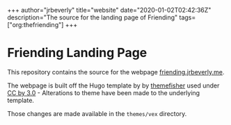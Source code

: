 +++
author="jrbeverly"
title="website"
date="2020-01-02T02:42:36Z"
description="The source for the landing page of Friending"
tags=["org:thefriending"]
+++

# Friending Landing Page

This repository contains the source for the webpage [friending.jrbeverly.me](https://friending.jrbeverly.me/).

The webpage is built off the Hugo template by by [themefisher](http://www.Themefisher.com) used under [CC by 3.0](https://creativecommons.org/licenses/by/3.0/) - Alterations to theme have been made to the underlying template.

Those changes are made available in the `themes/vex` directory.